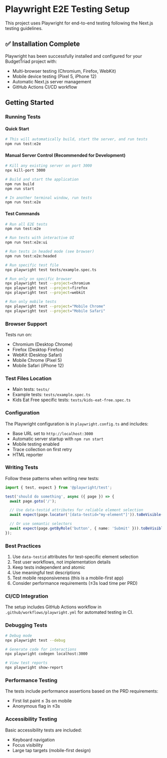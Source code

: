 # Playwright E2E Testing Setup

This project uses Playwright for end-to-end testing following the Next.js testing guidelines.

## ✅ Installation Complete

Playwright has been successfully installed and configured for your BudgetTriad project with:
- Multi-browser testing (Chromium, Firefox, WebKit)
- Mobile device testing (Pixel 5, iPhone 12)
- Automatic Next.js server management
- GitHub Actions CI/CD workflow

## Getting Started

### Running Tests

#### Quick Start
```bash
# This will automatically build, start the server, and run tests
npm run test:e2e
```

#### Manual Server Control (Recommended for Development)
```bash
# Kill any existing server on port 3000
npx kill-port 3000

# Build and start the application
npm run build
npm run start

# In another terminal window, run tests
npm run test:e2e
```

#### Test Commands
```bash
# Run all E2E tests
npm run test:e2e

# Run tests with interactive UI
npm run test:e2e:ui

# Run tests in headed mode (see browser)
npm run test:e2e:headed

# Run specific test file
npx playwright test tests/example.spec.ts

# Run only on specific browser
npx playwright test --project=chromium
npx playwright test --project=firefox
npx playwright test --project=webkit

# Run only mobile tests
npx playwright test --project="Mobile Chrome"
npx playwright test --project="Mobile Safari"
```

### Browser Support
Tests run on:
- Chromium (Desktop Chrome)
- Firefox (Desktop Firefox)
- WebKit (Desktop Safari)
- Mobile Chrome (Pixel 5)
- Mobile Safari (iPhone 12)

### Test Files Location
- Main tests: `tests/`
- Example tests: `tests/example.spec.ts`
- Kids Eat Free specific tests: `tests/kids-eat-free.spec.ts`

### Configuration
The Playwright configuration is in `playwright.config.ts` and includes:
- Base URL set to `http://localhost:3000`
- Automatic server startup with `npm run start`
- Mobile testing enabled
- Trace collection on first retry
- HTML reporter

### Writing Tests
Follow these patterns when writing new tests:

```typescript
import { test, expect } from '@playwright/test';

test('should do something', async ({ page }) => {
  await page.goto('/');

  // Use data-testid attributes for reliable element selection
  await expect(page.locator('[data-testid="my-element"]')).toBeVisible();

  // Or use semantic selectors
  await expect(page.getByRole('button', { name: 'Submit' })).toBeVisible();
});
```

### Best Practices
1. Use `data-testid` attributes for test-specific element selection
2. Test user workflows, not implementation details
3. Keep tests independent and atomic
4. Use meaningful test descriptions
5. Test mobile responsiveness (this is a mobile-first app)
6. Consider performance requirements (≤3s load time per PRD)

### CI/CD Integration
The setup includes GitHub Actions workflow in `.github/workflows/playwright.yml` for automated testing in CI.

### Debugging Tests
```bash
# Debug mode
npx playwright test --debug

# Generate code for interactions
npx playwright codegen localhost:3000

# View test reports
npx playwright show-report
```

### Performance Testing
The tests include performance assertions based on the PRD requirements:
- First list paint ≤ 3s on mobile
- Anonymous flag in ≤3s

### Accessibility Testing
Basic accessibility tests are included:
- Keyboard navigation
- Focus visibility
- Large tap targets (mobile-first design)
